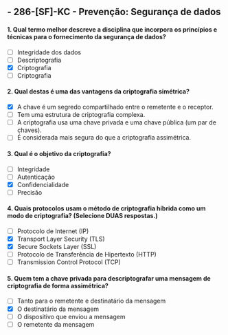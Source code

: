 ## - **286-[SF]-KC - Prevenção: Segurança de dados**

#### 1. Qual termo melhor descreve a disciplina que incorpora os princípios e técnicas para o fornecimento da segurança de dados?

- [ ] Integridade dos dados
- [ ] Descriptografia
- [x] Criptografia
- [ ] Criptografia

#### 2. Qual destas é uma das vantagens da criptografia simétrica?

- [x] A chave é um segredo compartilhado entre o remetente e o receptor.
- [ ] Tem uma estrutura de criptografia complexa.
- [ ] A criptografia usa uma chave privada e uma chave pública (um par de chaves).
- [ ] É considerada mais segura do que a criptografia assimétrica.

#### 3. Qual é o objetivo da criptografia?

- [ ] Integridade
- [ ] Autenticação
- [x] Confidencialidade
- [ ] Precisão

#### 4. Quais protocolos usam o método de criptografia híbrida como um modo de criptografia? (Selecione DUAS respostas.)

- [ ] Protocolo de Internet (IP)
- [x] Transport Layer Security (TLS)
- [x] Secure Sockets Layer (SSL)
- [ ] Protocolo de Transferência de Hipertexto (HTTP)
- [ ] Transmission Control Protocol (TCP)

#### 5. Quem tem a chave privada para descriptografar uma mensagem de criptografia de forma assimétrica?

- [ ] Tanto para o remetente e destinatário da mensagem
- [x] O destinatário da mensagem
- [ ] O dispositivo que enviou a mensagem
- [ ] O remetente da mensagem
